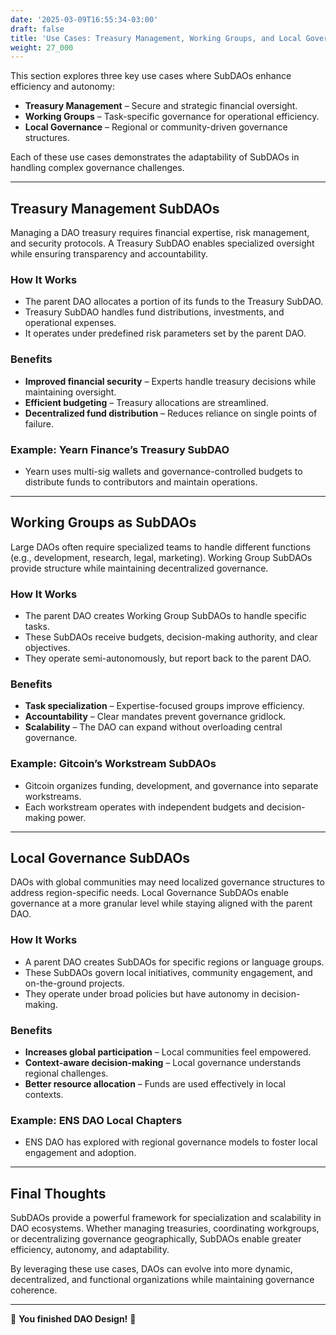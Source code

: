 ```yaml
---
date: '2025-03-09T16:55:34-03:00'
draft: false
title: 'Use Cases: Treasury Management, Working Groups, and Local Governance'
weight: 27_000
---
```


This section explores three key use cases where SubDAOs enhance efficiency and autonomy:  

- **Treasury Management** – Secure and strategic financial oversight.  
- **Working Groups** – Task-specific governance for operational efficiency.  
- **Local Governance** – Regional or community-driven governance structures.  

Each of these use cases demonstrates the adaptability of SubDAOs in handling complex governance challenges.  

---

## **Treasury Management SubDAOs**  

Managing a DAO treasury requires financial expertise, risk management, and security protocols. A Treasury SubDAO enables specialized oversight while ensuring transparency and accountability.  

### **How It Works**  
- The parent DAO allocates a portion of its funds to the Treasury SubDAO.  
- Treasury SubDAO handles fund distributions, investments, and operational expenses.  
- It operates under predefined risk parameters set by the parent DAO.  

### **Benefits**  
- **Improved financial security** – Experts handle treasury decisions while maintaining oversight.  
- **Efficient budgeting** – Treasury allocations are streamlined.  
- **Decentralized fund distribution** – Reduces reliance on single points of failure.  

### **Example: Yearn Finance’s Treasury SubDAO**  
- Yearn uses multi-sig wallets and governance-controlled budgets to distribute funds to contributors and maintain operations.  

---

## **Working Groups as SubDAOs**  

Large DAOs often require specialized teams to handle different functions (e.g., development, research, legal, marketing). Working Group SubDAOs provide structure while maintaining decentralized governance.  

### **How It Works**  
- The parent DAO creates Working Group SubDAOs to handle specific tasks.  
- These SubDAOs receive budgets, decision-making authority, and clear objectives.  
- They operate semi-autonomously, but report back to the parent DAO.  

### **Benefits**  
- **Task specialization** – Expertise-focused groups improve efficiency.  
- **Accountability** – Clear mandates prevent governance gridlock.  
- **Scalability** – The DAO can expand without overloading central governance.  

### **Example: Gitcoin’s Workstream SubDAOs**  
- Gitcoin organizes funding, development, and governance into separate workstreams.  
- Each workstream operates with independent budgets and decision-making power.  

---

## **Local Governance SubDAOs**  

DAOs with global communities may need localized governance structures to address region-specific needs. Local Governance SubDAOs enable governance at a more granular level while staying aligned with the parent DAO.  

### **How It Works**  
- A parent DAO creates SubDAOs for specific regions or language groups.  
- These SubDAOs govern local initiatives, community engagement, and on-the-ground projects.  
- They operate under broad policies but have autonomy in decision-making.  

### **Benefits**  
- **Increases global participation** – Local communities feel empowered.  
- **Context-aware decision-making** – Local governance understands regional challenges.  
- **Better resource allocation** – Funds are used effectively in local contexts.  

### **Example: ENS DAO Local Chapters**  
- ENS DAO has explored with regional governance models to foster local engagement and adoption.  

---

## **Final Thoughts**  

SubDAOs provide a powerful framework for specialization and scalability in DAO ecosystems. Whether managing treasuries, coordinating workgroups, or decentralizing governance geographically, SubDAOs enable greater efficiency, autonomy, and adaptability.  

By leveraging these use cases, DAOs can evolve into more dynamic, decentralized, and functional organizations while maintaining governance coherence.  

---

🔖 **You finished DAO Design!** 🔖

